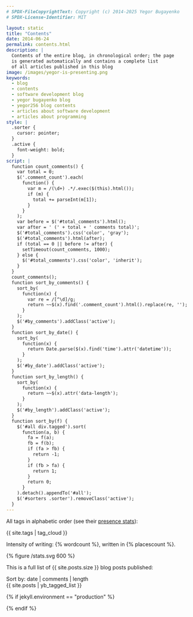 ```yaml
---
# SPDX-FileCopyrightText: Copyright (c) 2014-2025 Yegor Bugayenko
# SPDX-License-Identifier: MIT

layout: static
title: "Contents"
date: 2014-06-24
permalink: contents.html
description: |
  Contents of the entire blog, in chronological order; the page
  is generated automatically and contains a complete list
  of all articles published in this blog
image: /images/yegor-is-presenting.png
keywords:
  - blog
  - contents
  - software development blog
  - yegor bugayenko blog
  - yegor256 blog contents
  - articles about software development
  - articles about programming
style: |
  .sorter {
    cursor: pointer;
  }
  .active {
    font-weight: bold;
  }
script: |
  function count_comments() {
    var total = 0;
    $('.comment_count').each(
      function() {
        var m = /(\d+) .*/.exec($(this).html());
        if (m) {
          total += parseInt(m[1]);
        }
      }
    );
    var before = $('#total_comments').html();
    var after = ' (' + total + ' comments total)';
    $('#total_comments').css('color', 'gray');
    $('#total_comments').html(after);
    if (total == 0 || before != after) {
      setTimeout(count_comments, 1000);
    } else {
      $('#total_comments').css('color', 'inherit');
    }
  }
  count_comments();
  function sort_by_comments() {
    sort_by(
      function(x) {
        var re = /[^\d]/g;
        return ~~$(x).find('.comment_count').html().replace(re, '');
      }
    );
    $('#by_comments').addClass('active');
  }
  function sort_by_date() {
    sort_by(
      function(x) {
        return Date.parse($(x).find('time').attr('datetime'));
      }
    );
    $('#by_date').addClass('active');
  }
  function sort_by_length() {
    sort_by(
      function(x) {
        return ~~$(x).attr('data-length');
      }
    );
    $('#by_length').addClass('active');
  }
  function sort_by(f) {
    $('#all div.tagged').sort(
      function(a, b) {
        fa = f(a);
        fb = f(b);
        if (fa > fb) {
          return -1;
        }
        if (fb > fa) {
          return 1;
        }
        return 0;
      }
    ).detach().appendTo('#all');
    $('#sorters .sorter').removeClass('active');
  }
---
```


All tags in alphabetic order (see their [presence stats](/tags.txt)):

{{ site.tags | tag_cloud }}

Intensity of writing:
{% wordcount %},
written in {% placescount %}.

{% figure /stats.svg 600 %}

This is a full list of {{ site.posts.size }} blog posts published<span id="total_comments"></span>:

<div id='sorters'>
Sort by:
<span id="by_date" onclick="sort_by_date();" class="sorter active">date</span>
|
<span id="by_comments" onclick="sort_by_comments();" class="sorter">comments</span>
|
<span id="by_length" onclick="sort_by_length();" class="sorter">length</span>
</div>

<div id="all">
{{ site.posts | yb_tagged_list }}
</div>

{% if jekyll.environment == "production" %}
  <script>var disqus_shortname = 'yegor256';</script>
  <script id="dsq-count-scr" src="//yegor256.disqus.com/count.js" async="async"></script>
{% endif %}
